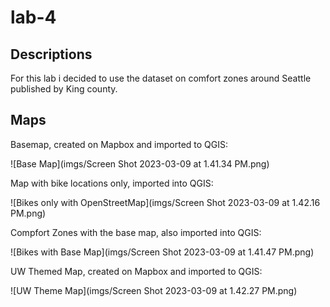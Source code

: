 # lab-4

## Descriptions
For this lab i decided to use the dataset on comfort zones around Seattle published by King county.

## Maps
Basemap, created on Mapbox and imported to QGIS:

![Base Map](imgs/Screen Shot 2023-03-09 at 1.41.34 PM.png)

Map with bike locations only, imported into QGIS:

![Bikes only with OpenStreetMap](imgs/Screen Shot 2023-03-09 at 1.42.16 PM.png)

Compfort Zones with the base map, also imported into QGIS:

![Bikes with Base Map](imgs/Screen Shot 2023-03-09 at 1.41.47 PM.png)

UW Themed Map, created on Mapbox and imported to QGIS:

![UW Theme Map](imgs/Screen Shot 2023-03-09 at 1.42.27 PM.png)
